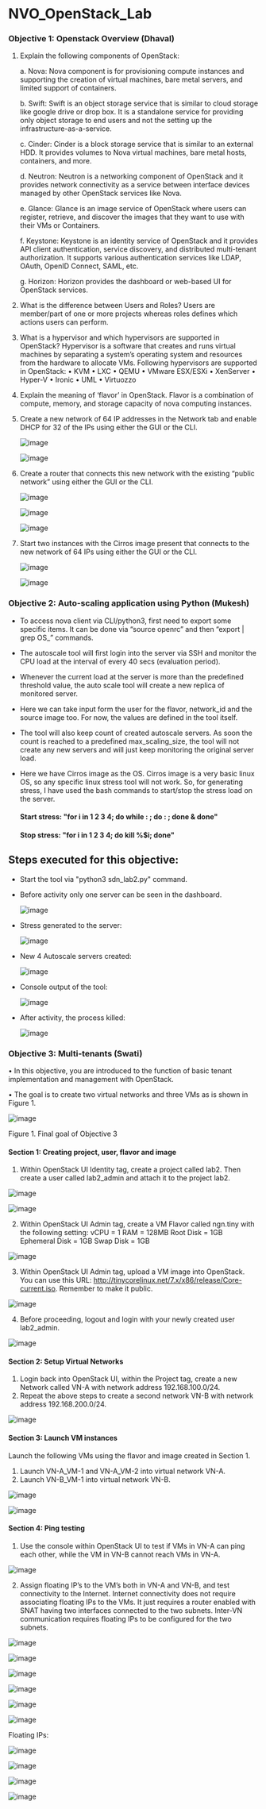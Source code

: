 # NVO_OpenStack_Lab

### Objective 1: Openstack Overview (Dhaval)

1.	Explain the following components of OpenStack:

    a.	Nova:
    Nova component is for provisioning compute instances and supporting the creation of virtual machines, bare metal servers, and limited support of containers. 
    
    b.	Swift:
    Swift is an object storage service that is similar to cloud storage like google drive or drop box. It is a standalone service for providing only object storage to end users     and not the setting up the infrastructure-as-a-service. 

    c.	Cinder:
    Cinder is a block storage service that is similar to an external HDD. It provides volumes to Nova virtual machines, bare metal hosts, containers, and more.

    d.	Neutron:
    Neutron is a networking component of OpenStack and it provides network connectivity as a service between interface devices managed by other OpenStack services like Nova.

    e.	Glance:
    Glance is an image service of OpenStack where users can register, retrieve, and discover the images that they want to use with their VMs or Containers.

    f.	Keystone:
    Keystone is an identity service of OpenStack and it provides API client authentication, service discovery, and distributed multi-tenant authorization. It supports various       authentication services like LDAP, OAuth, OpenID Connect, SAML, etc. 

    g.	Horizon:
    Horizon provides the dashboard or web-based UI for OpenStack services.

2.	What is the difference between Users and Roles?
    Users are member/part of one or more projects whereas roles defines which actions users can perform.

3.	What is a hypervisor and which hypervisors are supported in OpenStack?
    Hypervisor is a software that creates and runs virtual machines by separating a system’s operating system and resources from the hardware to allocate VMs.
    Following hypervisors are supported in OpenStack:
    •	KVM
    •	LXC
    •	QEMU
    •	VMware ESX/ESXi
    •	XenServer
    •	Hyper-V
    •	Ironic
    •	UML
    •	Virtuozzo

4.	Explain the meaning of ‘flavor’ in OpenStack.
    Flavor is a combination of compute, memory, and storage capacity of nova computing instances.

5.	Create a new network of 64 IP addresses in the Network tab and enable DHCP for 32 of the IPs using either the GUI or the CLI.

    ![image](https://user-images.githubusercontent.com/63819641/106371615-e01e0100-6323-11eb-94ad-6017c250ed5d.png)
    
    ![image](https://user-images.githubusercontent.com/63819641/106371631-f3c96780-6323-11eb-9f0b-333f2f2050f0.png)
 
6.	Create a router that connects this new network with the existing “public network” using either the GUI or the CLI.

    ![image](https://user-images.githubusercontent.com/63819641/106371635-fdeb6600-6323-11eb-9e45-b15d615b1d85.png)

    ![image](https://user-images.githubusercontent.com/63819641/106371639-05ab0a80-6324-11eb-94a4-ab432b8537e5.png)

    ![image](https://user-images.githubusercontent.com/63819641/106371645-122f6300-6324-11eb-8adb-812eb0e61acb.png)
 
7.	Start two instances with the Cirros image present that connects to the new network of 64 IPs using either the GUI or the CLI.
 
    ![image](https://user-images.githubusercontent.com/63819641/106371650-1a879e00-6324-11eb-8a3d-c097120fa551.png)

    ![image](https://user-images.githubusercontent.com/63819641/106371660-22dfd900-6324-11eb-870a-06253522ce66.png)
 
### Objective 2: Auto-scaling application using Python (Mukesh)
  -	To access nova client via CLI/python3, first need to export some specific items. It can be done via “source openrc” and then “export | grep OS_” commands.
  -	The autoscale tool will first login into the server via SSH and monitor the CPU load at the interval of every 40 secs (evaluation period).
  -	Whenever the current load at the server is more than the predefined threshold value, the auto scale tool will create a new replica of monitored server.
  -	Here we can take input form the user for the flavor, network_id and the source image too. For now, the values are defined in the tool itself.
  -	The tool will also keep count of created autoscale servers. As soon the count is reached to a predefined max_scaling_size, the tool will not create any new servers and will just keep monitoring the original server load.
  -	Here we have Cirros image as the OS. Cirros image is a very basic linux OS, so any specific linux stress tool will not work. So, for generating stress, I have used the bash commands to start/stop the stress load on the server.
    
    #### Start stress: "for i in 1 2 3 4; do while : ; do : ; done & done"
    #### Stop stress:  "for i in 1 2 3 4; do kill %$i; done"
   
   ## Steps executed for this objective:
   
  - Start the tool via "python3 sdn_lab2.py" command.
  
  -	Before activity only one server can be seen in the dashboard.
    
    ![image](https://user-images.githubusercontent.com/71536049/106373808-8b39b500-633a-11eb-8792-c6d8c97e1b42.png)
  
  - Stress generated to the server:
    
    ![image](https://user-images.githubusercontent.com/71536049/106373817-a0aedf00-633a-11eb-8eb7-9bfd9a846d4e.png)
  
  - New 4 Autoscale servers created:
    
    ![image](https://user-images.githubusercontent.com/71536049/106373833-b7edcc80-633a-11eb-8103-8a27561591ed.png)
  
  -	Console output of the tool:
    
    ![image](https://user-images.githubusercontent.com/71536049/106373844-c89e4280-633a-11eb-8174-c96b06c155dc.png)
  
  - After activity, the process killed:
    
    ![image](https://user-images.githubusercontent.com/71536049/106373848-d784f500-633a-11eb-9a72-9ed95fe5defd.png)
    
    
    

### Objective 3: Multi-tenants (Swati)

•	In this objective, you are introduced to the function of basic tenant implementation and management with OpenStack.

•	The goal is to create two virtual networks and three VMs as is shown in Figure 1.

![image](https://user-images.githubusercontent.com/4688397/106393188-0179fe00-63b3-11eb-8862-9bd99e71a8a8.png)
 
Figure 1. Final goal of Objective 3

#### Section 1: Creating project, user, flavor and image

1.	Within OpenStack UI Identity tag, create a project called lab2. Then create a user called lab2_admin and attach it to the project lab2.

![image](https://user-images.githubusercontent.com/4688397/106393236-35552380-63b3-11eb-9e7a-706d994fe991.png)

![image](https://user-images.githubusercontent.com/4688397/106393242-3d14c800-63b3-11eb-9265-742190184e0d.png)

2.	Within OpenStack UI Admin tag, create a VM Flavor called ngn.tiny with the following setting:
vCPU 			= 1
RAM 			= 128MB
Root Disk 		= 1GB
Ephemeral Disk 	= 1GB
Swap Disk 		= 1GB

![image](https://user-images.githubusercontent.com/4688397/106393252-4bfb7a80-63b3-11eb-9dc0-8ccc61070918.png)

3.	Within OpenStack UI Admin tag, upload a VM image into OpenStack. You can use this URL: http://tinycorelinux.net/7.x/x86/release/Core-current.iso.
Remember to make it public.

![image](https://user-images.githubusercontent.com/4688397/106393260-59b10000-63b3-11eb-8924-7a4e54c795d3.png)

4.	Before proceeding, logout and login with your newly created user lab2_admin.

![image](https://user-images.githubusercontent.com/4688397/106393270-646b9500-63b3-11eb-86a8-0f6cac33a6ec.png)


#### Section 2: Setup Virtual Networks

1.	Login back into OpenStack UI, within the Project tag, create a new Network called VN-A with network address 192.168.100.0/24.
2.	Repeat the above steps to create a second network VN-B with network address 192.168.200.0/24.

![image](https://user-images.githubusercontent.com/4688397/106393361-e52a9100-63b3-11eb-9109-d5c0ad49eb99.png)


#### Section 3: Launch VM instances

Launch the following VMs using the flavor and image created in Section 1.
1.	Launch VN-A_VM-1 and VN-A_VM-2 into virtual network VN-A.
2.	Launch VN-B_VM-1 into virtual network VN-B.

![image](https://user-images.githubusercontent.com/4688397/106393385-04292300-63b4-11eb-963f-56e7abd741dc.png)

![image](https://user-images.githubusercontent.com/4688397/106393392-11461200-63b4-11eb-9f6a-15f6cf39e2a6.png)


#### Section 4: Ping testing

1.	Use the console within OpenStack UI to test if VMs in VN-A can ping each other, while the VM in VN-B cannot reach VMs in VN-A.

![image](https://user-images.githubusercontent.com/4688397/106393401-21f68800-63b4-11eb-8016-b8daff44bc95.png)


2.	Assign floating IP’s to the VM’s both in VN-A and VN-B, and test connectivity to the Internet.
Internet connectivity does not require associating floating IPs to the VMs. It just requires a router enabled with SNAT having two interfaces connected to the two subnets. Inter-VN communication requires floating IPs to be configured for the two subnets.

![image](https://user-images.githubusercontent.com/4688397/106393422-42bedd80-63b4-11eb-91ec-c83da1f3bfb8.png)

![image](https://user-images.githubusercontent.com/4688397/106393430-481c2800-63b4-11eb-88c5-2bb13026a1a3.png)

![image](https://user-images.githubusercontent.com/4688397/106393431-4bafaf00-63b4-11eb-81df-7590b83516f6.png)

![image](https://user-images.githubusercontent.com/4688397/106393432-4f433600-63b4-11eb-8103-921e019de40d.png)

![image](https://user-images.githubusercontent.com/4688397/106393435-523e2680-63b4-11eb-87a7-20705ef15411.png)

![image](https://user-images.githubusercontent.com/4688397/106393437-55d1ad80-63b4-11eb-8988-a351863d7c50.png)


Floating IPs:


![image](https://user-images.githubusercontent.com/4688397/106393448-641fc980-63b4-11eb-9f3b-01902511b0d5.png)

![image](https://user-images.githubusercontent.com/4688397/106393452-67b35080-63b4-11eb-895b-6838166703f8.png)

![image](https://user-images.githubusercontent.com/4688397/106393455-6b46d780-63b4-11eb-865d-77114600e00e.png)

![image](https://user-images.githubusercontent.com/4688397/106393459-6e41c800-63b4-11eb-9c0a-4cc4ed09e188.png)



